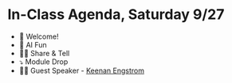 # In-Class Agenda, Saturday 9/27

* 👋 Welcome!
* 🤖 AI Fun  
* 👯‍♀️ Share & Tell 
* ⤵️ Module Drop 
* 👩‍🏫 Guest Speaker - [Keenan Engstrom](https://www.linkedin.com/in/keenanengstrom/)
